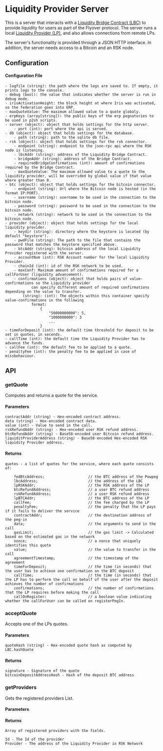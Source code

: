 # Liquidity Provider Server

This is a server that interacts with a [Liquidity Bridge Contract (LBC)](https://github.com/rsksmart/liquidity-bridge-contract) to provide liquidity for users 
as part of the Flyover protocol. The server runs a local [Liquidity Provider (LP)](https://github.com/rsksmart/liquidity-provider), and also allows connections
from remote LPs.

The server's functionality is provided through a JSON HTTP interface. In addition, the server needs access to a Bitcoin and an RSK node.

## Configuration

#### Configuration File

    - logfile (string): the path where the logs are saved to. If empty, it prints logs to the console.
    - debug (bool): the value that indicates whether the server is run in debug mode.
    - irisActivationHeight: the block height at where Iris was activated, so the federation goes into ERP.
    - maxQuoteValue: The maximum allowed value to a quote globaly.
    - erpKeys (array[string]): the public keys of the erp pegnatories to be used in p2sh scripts.
    - server (object): object that holds settings for the http server.
        - port (int): port where the api is served.
    - db (object): object that holds settings for the database.
        - path (string): path to the sqlite db file.
    - rsk (object): object that holds settings for the rsk connector.
        - endpoint (string): endpoint to the json-rpc api where the RSK node is listening.
        - lbcAddr (string): address of the Liquidity Bridge Contract.
        - bridgeAddr (string): address of the Bridge Contract.
        - requiredBridgeConfirmations (int): amount of confirmations required by the Bridge Contract.
        - maxQuoteValue: The maximum allowed value to a quote to the liquidity provider, will be overrided by global value if that value where greater than 0.
    - btc (object): object that holds settings for the bitcoin connector.
        - endpoint (string): Url where the Bitcoin node is hosted (in the format IP:PORT).
        - username (string): username to be used in the connection to the bitcoin node.
        - password (string): password to be used in the connection to the bitcoin node.
        - network (string): network to be used in the connection to the bitcoin node.
    - provider (object): object that holds settings for the local liquidity provider.
        - keydir (string): directory where the keystore is located (by default "keystore").
        - pwdFile (string): The path to the file that contains the password that matches the keystore specified above. 
        - btcAddr (string): bitcoin address of the local Liquidity Provider registered with the server.
        - accountNum (int): RSK Account number for the local Liquidity Provider.
        - chainId (int): id of the RSK network to be used.
        - maxConf: Maximum amount of confirmations required for a callForUser (liquidity advancement).
        - confirmations (object): object that holds pairs of value-confirmations so the Liquidity provider
                can specify different amount of required confirmations depending on the value to transfer.
            (string): (int): The objects within this container specify value-confirmations in the following
                format: 
                    {
                        "50000000000": 5,
                        "1000000000": 3 
                        ...
                    }
    - timeForDeposit (int): the default time threshold for deposit to be set in quotes, in seconds.
    - callTime (int): the default time the Liquidity Provider has to advance the funds.
    - callFee (int): the default fee to be applied to a quote.
    - penaltyFee (int): the penalty fee to be applied in case of missbehaviour.



## API

### getQuote

Computes and returns a quote for the service.

#### Parameters

    contractAddr (string) - Hex-encoded contract address.
    data (string) - Hex-encoded contract data.
    value (int) - Value to send in the call.
    rskRefundAddr (string) - Hex-encoded user RSK refund address.
    btcRefundAddr (string) - Base58-encoded user Bitcoin refund address.
    liquiditProviderAddress (string) - Base58-encoded Hex-encoded RSK liquidity Provider address.

#### Returns

    quotes - a list of quotes for the service, where each quote consists of:

        fedBtcAddress;                    // the BTC address of the Powpeg
        lbcAddress;                       // the address of the LBC
        lpRSKAddr;                        // the RSK address of the LP
        btcRefundAddress;                 // a user BTC refund address
        rskRefundAddress;                 // a user RSK refund address 
        lpBTCAddr;                        // the BTC address of the LP
        callFee;                          // the fee charged by the LP
        penaltyFee;                       // the penalty that the LP pays if it fails to deliver the service
        contractAddr;                     // the destination address of the peg-in
        data;                             // the arguments to send in the call
        gasLimit;                         // the gas limit -> Calculated based on the estimated gas in the network
        nonce;                            // a nonce that uniquely identifies this quote
        value;                            // the value to transfer in the call
        agreementTimestamp;               // the timestamp of the agreement
        timeForDeposit;                   // the time (in seconds) that the user has to achieve one confirmation on the BTC deposit
        callTime;                         // the time (in seconds) that the LP has to perform the call on behalf of the user after the deposit achieves the number of confirmations
        confirmations;                    // the number of confirmations that the LP requires before making the call
        callOnRegister:                   // a boolean value indicating whether the callForUser can be called on registerPegIn.
    
### acceptQuote

Accepts one of the LPs quotes.

#### Parameters

    quoteHash (string) - Hex-encoded quote hash as computed by LBC.hashQuote

#### Returns

    signature - Signature of the quote
    bitcoinDepositAddressHash - Hash of the deposit BTC address
    
    
### getProviders

Gets the registered providers List.

#### Parameters


#### Returns

    Array of registered providers with the fields.

    Id - The Id of the provider
    Provider - The address of the Liquidity Provider in RSK Network
